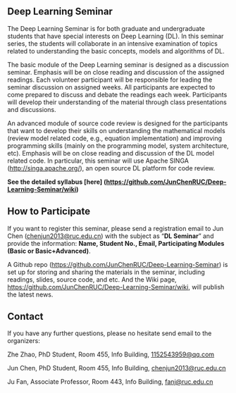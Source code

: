 ## Deep Learning Seminar

The Deep Learning Seminar is for both graduate and undergraduate students that have special interests on Deep Learning (DL). In this seminar series, the students will collaborate in an intensive examination of topics related to understanding the basic concepts, models and algorithms of DL. 

The basic module of the Deep Learning seminar is designed as a discussion seminar. Emphasis will be on close reading and discussion of the assigned readings. Each volunteer participant will be responsible for leading the seminar discussion on assigned weeks. All participants are expected to come prepared to discuss and debate the readings each week. Participants will develop their understanding of the material through class presentations and discussions.

An advanced module of source code review is designed for the participants that want to develop their skills on understanding the mathematical models (review model related code, e.g., equation implementation) and improving programming skills (mainly on the programming model, system architecture, etc). Emphasis will be on close reading and discussion of the DL model related code. In particular, this seminar will use Apache SINGA (http://singa.apache.org/), an open source DL platform for code review. 

**See the detailed syllabus [here] (https://github.com/JunChenRUC/Deep-Learning-Seminar/wiki)**

## How to Participate

If you want to register this seminar, please send a registration email to Jun Chen (chenjun2013@ruc.edu.cn) with the subject as “**DL Seminar**” and provide the information: **Name, Student No., Email, Participating Modules (Basic or Basic+Advanced)**.

A Github repo (https://github.com/JunChenRUC/Deep-Learning-Seminar) is set up for storing and sharing the materials in the seminar, including readings, slides, source code, and etc. And the Wiki page, https://github.com/JunChenRUC/Deep-Learning-Seminar/wiki, will publish the latest news. 

## Contact

If you have any further questions, please no hesitate send email to the organizers:

Zhe Zhao, PhD Student, Room 455, Info Building, 1152543959@qq.com

Jun Chen, PhD Student, Room 455, Info Building, chenjun2013@ruc.edu.cn

Ju Fan, Associate Professor, Room 443, Info Building, fanj@ruc.edu.cn
